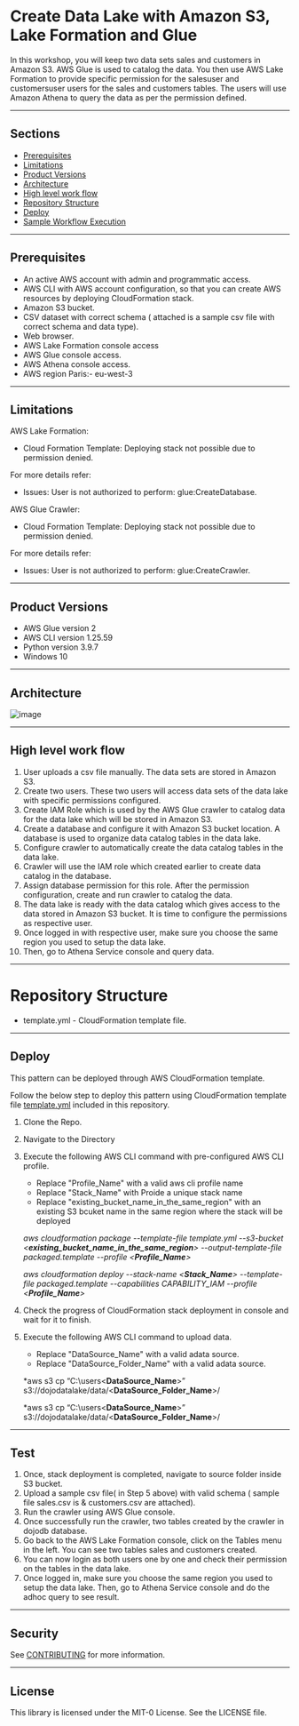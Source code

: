 # Create Data Lake with Amazon S3, Lake Formation and Glue
In this workshop, you will keep two data sets sales and customers in Amazon S3. AWS Glue is used to catalog the data. You then use AWS Lake Formation to provide specific permission for the salesuser and customersuser users for the sales and customers tables. The users will use Amazon Athena to query the data as per the permission defined.

---
## Sections
- [Prerequisites](#Prerequisites)
- [Limitations](#Limitations)
- [Product Versions](#Product-Versions)
- [Architecture](#Architecture)
- [High level work flow](#High-level-work-flow)
- [Repository Structure](#Repository-Structure)
- [Deploy](#Deploy)
- [Sample Workflow Execution](#Sample-Workflow-Execution-and-Notification)

---
## Prerequisites 

* An active AWS account with admin and programmatic access.
* AWS CLI with AWS account configuration, so that you can create AWS resources by deploying CloudFormation stack.
* Amazon S3 bucket. 
* CSV dataset with correct schema ( attached is a sample csv file with correct schema and data type).
* Web browser.
* AWS Lake Formation console access
* AWS Glue console access.
* AWS Athena console access.
* AWS region Paris:- eu-west-3

---
## Limitations
AWS Lake Formation:

- Cloud Formation Template: Deploying stack not possible due to permission denied.

For more details refer:
- Issues: User is not authorized to perform: glue:CreateDatabase. 

AWS Glue Crawler:

- Cloud Formation Template: Deploying stack not possible due to permission denied.

For more details refer:
- Issues: User is not authorized to perform: glue:CreateCrawler. 

---
## Product Versions

* AWS Glue version 2
* AWS CLI version 1.25.59
* Python version 3.9.7
* Windows 10

---
## Architecture

![image](https://user-images.githubusercontent.com/97115457/189493451-edd28319-2480-487e-b0e1-22742b9eccdb.png)

---
## High level work flow

1. User uploads a csv file manually. The data sets are stored in Amazon S3.
2. Create two users. These two users will access data sets of the data lake with specific permissions configured.
3. Create IAM Role which is used by the AWS Glue crawler to catalog data for the data lake which will be stored in Amazon S3.
4. Create a database and configure it with Amazon S3 bucket location. A database is used to organize data catalog tables in the data lake.
5. Configure crawler to automatically create the data catalog tables in the data lake.
6. Crawler will use the IAM role which created earlier to create data catalog in the database.
7. Assign database permission for this role. After the permission configuration, create and run crawler to catalog the data.
8. The data lake is ready with the data catalog which gives access to the data stored in Amazon S3 bucket. It is time to configure the permissions as respective user.
9. Once logged in with respective user, make sure you choose the same region you used to setup the data lake. 
10. Then, go to Athena Service console and query data.

---
# Repository Structure
- template.yml - CloudFormation template file.

---
## Deploy
This pattern can be deployed through AWS CloudFormation template.

Follow the below step to deploy this pattern using CloudFormation template file [template.yml](template.yml) included in this repository.

1.	Clone the Repo.
2.	Navigate to the Directory
3. Execute the following AWS CLI command with pre-configured AWS CLI profile. 
    - Replace "Profile_Name" with a valid aws cli profile name
    - Replace "Stack_Name" with Proide a unique stack name
    - Replace "existing_bucket_name_in_the_same_region" with an existing S3 bcuket name in the same region where the stack will be deployed

    *aws cloudformation package --template-file template.yml --s3-bucket <**existing_bucket_name_in_the_same_region**> --output-template-file    packaged.template --profile <**Profile_Name**>*

    *aws cloudformation deploy --stack-name <**Stack_Name**> --template-file packaged.template --capabilities CAPABILITY_IAM --profile <**Profile_Name**>*
4.	Check the progress of CloudFormation stack deployment in console and wait for it to finish.
5. Execute the following AWS CLI command to upload data.
    - Replace "DataSource_Name" with a valid adata source.
    - Replace "DataSource_Folder_Name" with a valid adata source.
    
    *aws s3 cp “C:\users\<**DataSource_Name**>” s3://dojodatalake/data/<**DataSource_Folder_Name**>/
    
    *aws s3 cp “C:\users\<**DataSource_Name**>” s3://dojodatalake/data/<**DataSource_Folder_Name**>/
    
 ---        
 ## Test

1. Once, stack deployment is completed, navigate to source folder inside S3 bucket.
2. Upload a sample csv file( in Step 5 above) with valid schema ( sample file sales.csv is & customers.csv are attached). 
3. Run the crawler using AWS Glue console.
4. Once successfully run the crawler, two tables created by the crawler in dojodb database. 
5. Go back to the AWS Lake Formation console, click on the Tables menu in the left. You can see two tables sales and customers created. 
6. You can now login as both users one by one and check their permission on the tables in the data lake.
5. Once logged in, make sure you choose the same region you used to setup the data lake. Then, go to Athena Service console and do the adhoc query to see result.

---
## Security

See [CONTRIBUTING](CONTRIBUTING.md#security-issue-notifications) for more information.

---
## License
This library is licensed under the MIT-0 License. See the LICENSE file.

